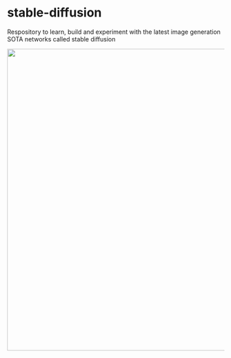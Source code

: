 # stable-diffusion
Respository to learn, build and experiment with the latest image generation SOTA networks called stable diffusion

<img src="https://github.com/kalyanr7/stable-diffusion-ac/assets/85069042/4045fb2b-f4e2-4335-88fa-cb3dfc01b762)https://github.com/kalyanr7/stable-diffusion-ac/assets/85069042/4045fb2b-f4e2-4335-88fa-cb3dfc01b762" width="800px" height="700px">
